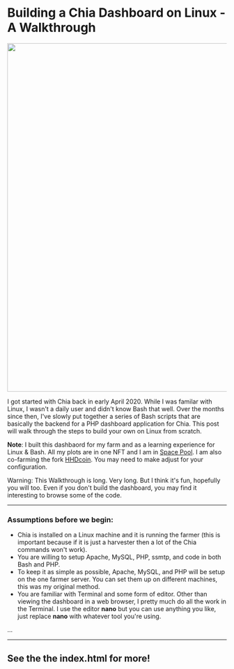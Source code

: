 # Building a Chia Dashboard on Linux - A Walkthrough #

<img width="800" src="https://brighttreedashboard.com/assets/dashboard_screenshot.png" />

I got started with Chia back in early April 2020. While I was familar with Linux, I wasn't a daily user and didn't know Bash that well. Over the months since then, I've slowly put together a series of Bash scripts that are basically the backend for a PHP dashboard application for Chia. This post will walk through the steps to build your own on Linux from scratch. 

**Note**: I built this dashbaord for my farm and as a learning experience for Linux & Bash. All my plots are in one NFT and I am in [Space Pool](https://pool.space). I am also co-farming the fork [HHDcoin](https://hddcoin.org). You may need to make adjust for your configuration.

Warning: This Walkthrough is long. Very long. But I think it's fun, hopefully you will too. Even if you don't build the dashboard, you may find it interesting to browse some of the code.

--- 

### Assumptions before we begin: ###
* Chia is installed on a Linux machine and it is running the farmer (this is important because if it is just a harvester then a lot of the Chia commands won't work).
* You are willing to setup Apache, MySQL, PHP, ssmtp, and code in both Bash and PHP.
* To keep it as simple as possible, Apache, MySQL, and PHP will be setup on the one farmer server. You can set them up on different machines, this was my original method.
* You are familiar with Terminal and some form of editor. Other than viewing the dashboard in a web browser, I pretty much do all the work in the Terminal. I use the editor **nano** but you can use anything you like, just replace **nano** with whatever tool you're using.

...

---

## See the the index.html for more!
